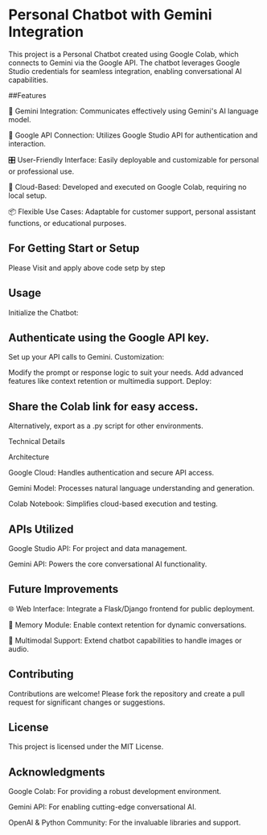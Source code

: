 # Personal Chatbot with Gemini Integration
This project is a Personal Chatbot created using Google Colab, which connects to Gemini via the Google API. The chatbot leverages Google Studio credentials for seamless integration, enabling conversational AI capabilities.

##Features

🌟 Gemini Integration: Communicates effectively using Gemini's AI language model.

🔗 Google API Connection: Utilizes Google Studio API for authentication and interaction.

🎛️ User-Friendly Interface: Easily deployable and customizable for personal or professional use.

📡 Cloud-Based: Developed and executed on Google Colab, requiring no local setup.

📦 Flexible Use Cases: Adaptable for customer support, personal assistant functions, or educational purposes.

## For Getting Start or Setup

Please Visit and apply above code setp by step 

## Usage

Initialize the Chatbot:

## Authenticate using the Google API key.
Set up your API calls to Gemini.
Customization:

Modify the prompt or response logic to suit your needs.
Add advanced features like context retention or multimedia support.
Deploy:

## Share the Colab link for easy access.

Alternatively, export as a .py script for other environments.

Technical Details

Architecture

Google Cloud: Handles authentication and secure API access.

Gemini Model: Processes natural language understanding and generation.

Colab Notebook: Simplifies cloud-based execution and testing.

## APIs Utilized

Google Studio API: For project and data management.

Gemini API: Powers the core conversational AI functionality.

## Future Improvements

🌐 Web Interface: Integrate a Flask/Django frontend for public deployment.

🧠 Memory Module: Enable context retention for dynamic conversations.

🤖 Multimodal Support: Extend chatbot capabilities to handle images or audio.

## Contributing
Contributions are welcome! Please fork the repository and create a pull request for significant changes or suggestions.

## License

This project is licensed under the MIT License.

## Acknowledgments

Google Colab: For providing a robust development environment.

Gemini API: For enabling cutting-edge conversational AI.

OpenAI & Python Community: For the invaluable libraries and support.      
